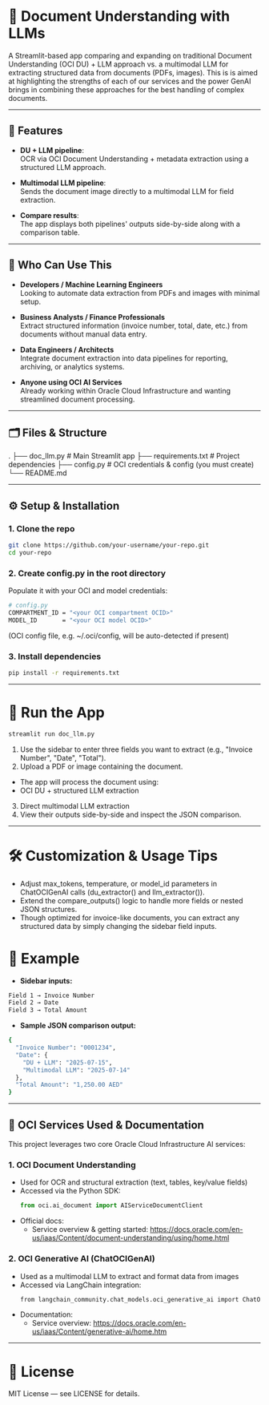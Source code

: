 # 📄 Document Understanding with LLMs

A Streamlit-based app comparing and expanding on traditional Document Understanding (OCI DU) + LLM approach vs. a multimodal LLM for extracting structured data from documents (PDFs, images).
This is is aimed at highlighting the strengths of each of our services and the power GenAI brings in combining these approaches for the best handling of complex documents.

---

## 🔧 Features

- **DU + LLM pipeline**:  
  OCR via OCI Document Understanding + metadata extraction using a structured LLM approach.

- **Multimodal LLM pipeline**:  
  Sends the document image directly to a multimodal LLM for field extraction.

- **Compare results**:  
  The app displays both pipelines' outputs side-by-side along with a comparison table.

---
## 👥 Who Can Use This

- **Developers / Machine Learning Engineers**  
  Looking to automate data extraction from PDFs and images with minimal setup.

- **Business Analysts / Finance Professionals**  
  Extract structured information (invoice number, total, date, etc.) from documents without manual data entry.

- **Data Engineers / Architects**  
  Integrate document extraction into data pipelines for reporting, archiving, or analytics systems.

- **Anyone using OCI AI Services**  
  Already working within Oracle Cloud Infrastructure and wanting streamlined document processing.

---

## 🗂️ Files & Structure
.
├── doc_llm.py # Main Streamlit app
├── requirements.txt # Project dependencies
├── config.py # OCI credentials & config (you must create)
└── README.md


---

## ⚙️ Setup & Installation

### 1. Clone the repo  
```bash
git clone https://github.com/your-username/your-repo.git
cd your-repo
```

### 2. Create config.py in the root directory
Populate it with your OCI and model credentials:
```bash
# config.py
COMPARTMENT_ID = "<your OCI compartment OCID>"
MODEL_ID       = "<your OCI model OCID>"
```
(OCI config file, e.g. ~/.oci/config, will be auto-detected if present)

### 3. Install dependencies  
```bash
pip install -r requirements.txt
```
---

# 🚀 Run the App

```bash
streamlit run doc_llm.py
```
1. Use the sidebar to enter three fields you want to extract (e.g., "Invoice Number", "Date", "Total").
2. Upload a PDF or image containing the document.
  - The app will process the document using:
  - OCI DU + structured LLM extraction
3. Direct multimodal LLM extraction
4. View their outputs side-by-side and inspect the JSON comparison.
---

# 🛠️ Customization & Usage Tips

- Adjust max_tokens, temperature, or model_id parameters in ChatOCIGenAI calls (du_extractor() and llm_extractor()).
- Extend the compare_outputs() logic to handle more fields or nested JSON structures.
- Though optimized for invoice-like documents, you can extract any structured data by simply changing the sidebar field inputs.

# 📝 Example

- **Sidebar inputs:**
```bash
Field 1 → Invoice Number  
Field 2 → Date  
Field 3 → Total Amount
```
- **Sample JSON comparison output:**
```bash
{
  "Invoice Number": "0001234",
  "Date": {
    "DU + LLM": "2025-07-15",
    "Multimodal LLM": "2025-07-14"
  },
  "Total Amount": "1,250.00 AED"
}
```
---
## 🔧 OCI Services Used & Documentation

This project leverages two core Oracle Cloud Infrastructure AI services:

### 1. OCI Document Understanding  
- Used for OCR and structural extraction (text, tables, key/value fields)  
- Accessed via the Python SDK:  
  ```python
  from oci.ai_document import AIServiceDocumentClient
  ```
- Official docs:
    - Service overview & getting started: https://docs.oracle.com/en-us/iaas/Content/document-understanding/using/home.html
### 2. OCI Generative AI (ChatOCIGenAI)
- Used as a multimodal LLM to extract and format data from images
- Accessed via LangChain integration:
    ```bash
    from langchain_community.chat_models.oci_generative_ai import ChatOCIGenAI
    ```
- Documentation:
    - Service overview: https://docs.oracle.com/en-us/iaas/Content/generative-ai/home.htm
---

# 📄 License

MIT License — see LICENSE for details.

